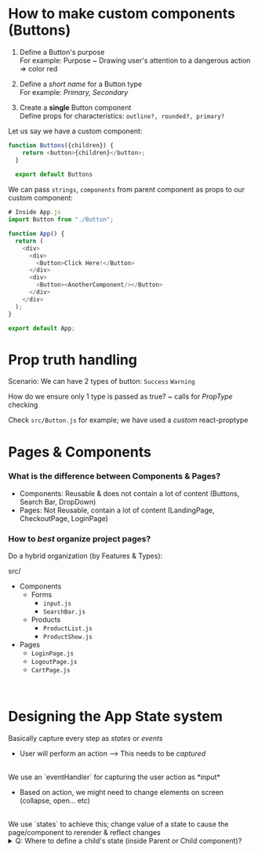 # How to make custom components (Buttons)
1. Define a Button's purpose
</br> For example: Purpose ~ Drawing user's attention to a dangerous action => color red


2. Define a *short name* for a Button type 
</br> For example: *Primary, Secondary*


3. Create a **single** Button component
</br> Define props for characteristics: ```outline?, rounded?, primary?```


Let us say we have a custom component:
```javascript
function Buttons({children}) {
    return <button>{children}</button>;
  }
  
  export default Buttons
```

We can pass ```strings```, ```components``` from parent component as props to our custom component:
```javascript
# Inside App.js
import Button from "./Button";

function App() {
  return (
    <div>
      <div>
        <Button>Click Here!</Button>
      </div>
      <div>
        <Button><AnotherComponent/></Button> 
      </div>      
    </div>
  );
}

export default App;
```

# Prop truth handling
Scenario: We can have 2 types of button: ```Success``` ```Warning```

How do we ensure only 1 type is passed as true?
~ calls for *PropType* checking

Check ```src/Button.js``` for example; we have used a *custom* react-proptype


# Pages & Components
### What is the difference between Components & Pages?
- Components: Reusable & does not contain a lot of content (Buttons, Search Bar, DropDown)
- Pages: Not Reusable, contain a lot of content (LandingPage, CheckoutPage, LoginPage)

### How to *best* organize project pages?
Do a hybrid organization (by Features & Types):

src/
  - Components
    - Forms
      - `input.js`
      - `SearchBar.js`
    - Products
      -  `ProductList.js`
      -  `ProductShow.js`
  - Pages
    - `LoginPage.js`
    - `LogoutPage.js`
    - `CartPage.js`

<br/>

# Designing the App State system
Basically capture every step as *states* or *events*
- User will perform an action --> This needs to be *captured*
<br/>
We use an `eventHandler` for capturing the user action as *input*

- Based on action, we might need to change elements on screen (collapse, open... etc)
<br/>
We use `states` to achieve this; change value of a state to cause the page/component to rerender & reflect changes

<details>
    <summary>Q: Where to define a child's state (inside Parent or Child component)?</summary>
    <p>Does any component besides Child, need to access child's state?
    <br/>If yes, then inside Parent. If no, then inside Child.
    <p>Note: React does not allow sharing states between "sibling" components</p>
    </p>
    
</details>




